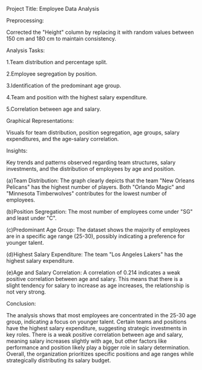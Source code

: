 Project Title: Employee Data Analysis

Preprocessing:

Corrected the "Height" column by replacing it with random values between 150 cm and 180 cm to maintain consistency.

Analysis Tasks:

1.Team distribution and percentage split.

2.Employee segregation by position.

3.Identification of the predominant age group.

4.Team and position with the highest salary expenditure.

5.Correlation between age and salary.

Graphical Representations:

Visuals for team distribution, position segregation, age groups, salary expenditures, and the age-salary correlation.

Insights:

Key trends and patterns observed regarding team structures, salary investments, and the distribution of employees by age and position.

(a)Team Distribution: The graph clearly depicts that the team "New Orleans Pelicans" has the highest number of players. Both "Orlando Magic" and "Minnesota Timberwolves" contributes for the lowest number of employees.

(b)Position Segregation: The most number of employees come under "SG" and least under "C".

(c)Predominant Age Group: The dataset shows the majority of employees are in a specific age range (25-30), possibly indicating a preference for younger talent.

(d)Highest Salary Expenditure: The team "Los Angeles Lakers" has the highest salary expenditure.

(e)Age and Salary Correlation: A correlation of 0.214 indicates a weak positive correlation between age and salary. This means that there is a slight tendency for salary to increase as age increases, the relationship is not very strong.

Conclusion:

The analysis shows that most employees are concentrated in the 25-30 age group, indicating a focus on younger talent. Certain teams and positions have the highest salary expenditure, suggesting strategic investments in key roles. There is a weak positive correlation between age and salary, meaning salary increases slightly with age, but other factors like performance and position likely play a bigger role in salary determination. Overall, the organization prioritizes specific positions and age ranges while strategically distributing its salary budget.
